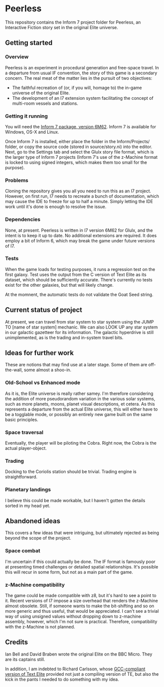 # Peerless

This repository contains the Inform 7 project folder for Peerless, an Interactive Fiction story set in the original Elite universe.

## Getting started

### Overview

Peerless is an experiment in procedural generation and free-space travel. In a departure from usual IF convention, the story of this game is a secondary concern. The real meat of the matter lies in the pursuit of two objectives:

* The faithful recreation of (or, if you will, homage to) the in-game universe of the original Elite.
* The development of an I7 extension system facilitating the concept of multi-room vessels and stations.

### Getting it running

You will need the [Inform 7 package, version 6M62](http://inform7.com/download/release/6M62/). Inform 7 is available for Windows, OS-X and Linux.

Once Inform 7 is installed, either place the folder in the Inform/Projects/ folder, or copy the source code (stored in source/story.ni) into the editor. Next, go to the Settings tab and select the Glulx story file format, which is the larger type of Inform 7 projects (Inform 7's use of the z-Machine format is locked to using signed integers, which makes them too small for the purpose).  

### Problems

Cloning the repository gives you all you need to run this as an I7 project. However, on first run, I7 needs to recreate a bunch of documentation, which may cause the IDE to freeze for up to half a minute. Simply letting the IDE work until it's done is enough to resolve the issue.

### Dependencies

None, at present. Peerless is written in I7 version 6M62 for Glulx, and the intent is to keep it up to date. No additional extensions are required. It does employ a bit of Inform 6, which may break the game under future versions of I7.

### Tests

When the game loads for testing purposes, it runs a regression test on the first galaxy. Test uses the output from the C version of Text Elite as its dataset, which should be sufficiently accurate. There's currently no tests exist for the other galaxies, but that will likely change.

At the momnent, the automatic tests do not validate the Goat Seed string. 

## Current status of project

At present, we can travel from star system to star system using the JUMP TO \[name of star system\] mechanic. We can also LOOK UP any star system in our galactic gazetteer for its information. The galactic hyperdrive is still unimplemented, as is the trading and in-system travel bits.  

## Ideas for further work

These are notions that may find use at a later stage. Some of them are off-the-wall, some almost a shoo-in.

### Old-School vs Enhanced mode

As it is, the Elite universe is really rather samey. I'm therefore considering the addition of more pseudorandom variation in the various solar systems, such as more planets, moons, planet visual descriptions, et cetera. As this represents a departure from the actual Elite universe, this will either have to be a togglable mode, or possibly an entirely new game built on the same basic principles.    

### Space traversal

Eventually, the player will be piloting the Cobra. Right now, the Cobra is the actual player-object.

### Trading

Docking to the Coriolis station should be trivial. Trading engine is straightforward.

### Planetary landings

I believe this could be made workable, but I haven't gotten the details sorted in my head yet.

## Abandoned ideas

This covers a few ideas that were intriguing, but ultimately rejected as being beyond the scope of the project.

### Space combat

I'm uncertain if this could actually be done. The IF format is famously poor at presenting timed challenges or detailed spatial relationships. It's possible this will recur in some form, but not as a main part of the game. 

### z-Machine compatibility

The game could be made compatible with z8, but it's hard to see a point to it. Recent versions of I7 impose a size overhead that renders the z-Machine almost obsolete. Still, if someone wants to make the bit-shifting and so on more generic and thus useful, that would be appreciated. I can't see a trivial way of using unsigned values without dropping down to z-machine assembly, however, which I'm not sure is practical. Therefore, compatibility with the z-Machine is not planned. 

## Credits

Ian Bell and David Braben wrote the original Elite on the BBC Micro. They are its captains still.

In addition, I am indebted to Richard Carlsson, whose [GCC-compliant version of Text Elite](https://github.com/richcarl/txtelite) provided not just a compiling version of TE, but also the kick in the pants I needed to do something with my idea. 
